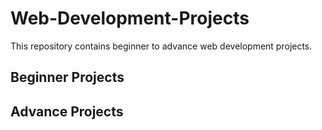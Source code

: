 # Web-Development-Projects
This repository contains beginner to advance web development projects.

## Beginner Projects
## Advance Projects
